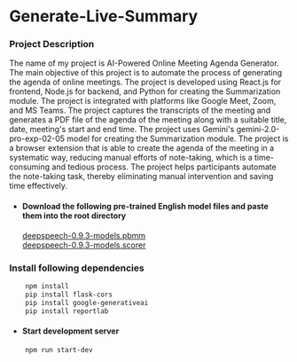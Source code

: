 # Generate-Live-Summary
### Project Description 
The name of my project is AI-Powered Online Meeting Agenda Generator. The main objective of this project is to automate the process of generating the agenda of online meetings. The project is developed using React.js for frontend, Node.js for backend, and Python for creating the Summarization module. The project is integrated with platforms like Google Meet, Zoom, and MS Teams. The project captures the transcripts of the meeting and generates a PDF file of the agenda of the meeting along with a suitable title, date, meeting's start and end time. The project uses Gemini's gemini-2.0-pro-exp-02-05 model for creating the Summarization module. The project is a browser extension that is able to create the agenda of the meeting in a systematic way, reducing manual efforts of note-taking, which is a time-consuming and tedious process. The project helps participants automate the note-taking task, thereby eliminating manual intervention and saving time effectively.

- #### Download the following pre-trained English model files and paste them into the root directory <br />
     [deepspeech-0.9.3-models.pbmm](https://github.com/mozilla/DeepSpeech/releases/download/v0.9.3/deepspeech-0.9.3-models.pbmm)</br>
     [deepspeech-0.9.3-models.scorer](https://github.com/mozilla/DeepSpeech/releases/download/v0.9.3/deepspeech-0.9.3-models.scorer) 

### Install following dependencies 

 ```bash
     npm install
     pip install flask-cors
     pip install google-generativeai
     pip install reportlab
 ```

- #### Start development server

 ```bash
     npm run start-dev
 ```
